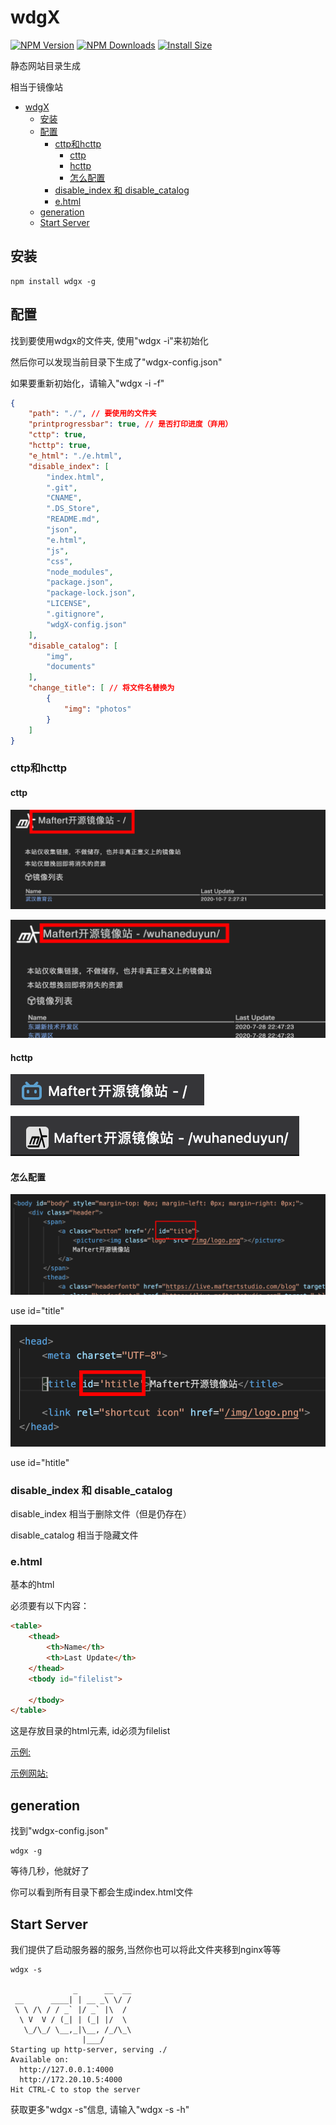 # wdgX

[![NPM Version](http://img.shields.io/npm/v/wdgx.svg?style=flat)](https://www.npmjs.org/package/wdgx)
[![NPM Downloads](https://img.shields.io/npm/dm/wdgx.svg?style=flat)](https://npmcharts.com/compare/wdgx?minimal=true)
[![Install Size](https://packagephobia.now.sh/badge?p=wdgx)](https://packagephobia.now.sh/result?p=wdgx)

静态网站目录生成

相当于镜像站

- [wdgX](#wdgx)
  - [安装](#安装)
  - [配置](#配置)
    - [cttp和hcttp](#cttp和hcttp)
      - [cttp](#cttp)
      - [hcttp](#hcttp)
      - [怎么配置](#怎么配置)
    - [disable_index 和 disable_catalog](#disable_index-和-disable_catalog)
    - [e.html](#ehtml)
  - [generation](#generation)
  - [Start Server](#start-server)

## 安装

```shell
npm install wdgx -g
```

## 配置

找到要使用wdgx的文件夹, 使用"wdgx -i"来初始化

然后你可以发现当前目录下生成了"wdgx-config.json"

如果要重新初始化，请输入"wdgx -i -f"

```json
{
    "path": "./", // 要使用的文件夹
    "printprogressbar": true, // 是否打印进度（弃用）
    "cttp": true,
    "hcttp": true,
    "e_html": "./e.html",
    "disable_index": [
        "index.html",
        ".git",
        "CNAME",
        ".DS_Store",
        "README.md",
        "json",
        "e.html",
        "js",
        "css",
        "node_modules",
        "package.json",
        "package-lock.json",
        "LICENSE",
        ".gitignore",
        "wdgX-config.json"
    ],
    "disable_catalog": [
        "img",
        "documents"
    ],
    "change_title": [ // 将文件名替换为
        {
            "img": "photos"
        }
    ]
}
```

### cttp和hcttp

#### cttp

![path:/](img/1-1.png)

![path:/wuhaneduyun](img/1-2.png)

#### hcttp

![path:/](img/2-1.png)

![path:/wuhaneduyun](img/2-2.png)

#### 怎么配置

![cttp](img/3-1.png)

use id="title"

![hcttp](img/3-2.png)

use id="htitle"

### disable_index 和 disable_catalog

disable_index 相当于删除文件（但是仍存在）

disable_catalog 相当于隐藏文件

### e.html

基本的html

必须要有以下内容：

```html
<table>
    <thead>
        <th>Name</th>
        <th>Last Update</th>
    </thead>
    <tbody id="filelist">

    </tbody>
</table>
```

这是存放目录的html元素, id必须为filelist

[示例:](https://github.com/Xiaozeze127/wdgX/blob/master/example.html)

[示例网站:](https://mirrors.maftertstudio.com)

## generation

找到"wdgx-config.json"

```shell
wdgx -g
```

等待几秒，他就好了

你可以看到所有目录下都会生成index.html文件

## Start Server

我们提供了启动服务器的服务,当然你也可以将此文件夹移到nginx等等

```shell
wdgx -s

              _      __  __
 __      ____| | __ _\ \/ /
 \ \ /\ / / _` |/ _` |\  / 
  \ V  V / (_| | (_| |/  \ 
   \_/\_/ \__,_|\__, /_/\_\
                |___/      
Starting up http-server, serving ./
Available on:
  http://127.0.0.1:4000
  http://172.20.10.5:4000
Hit CTRL-C to stop the server
```

获取更多"wdgx -s"信息, 请输入"wdgx -s -h"
